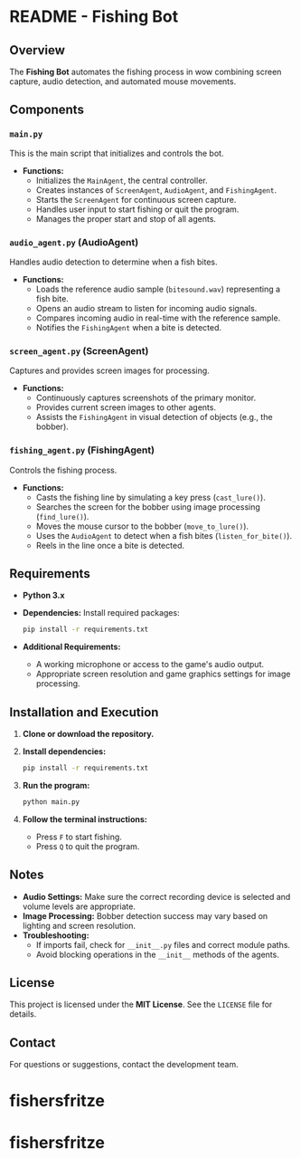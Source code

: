 # README - Fishing Bot

## Overview

The **Fishing Bot** automates the fishing process in wow combining screen capture, audio detection, and automated mouse movements.

## Components

### `main.py`

This is the main script that initializes and controls the bot.

- **Functions:**
  - Initializes the `MainAgent`, the central controller.
  - Creates instances of `ScreenAgent`, `AudioAgent`, and `FishingAgent`.
  - Starts the `ScreenAgent` for continuous screen capture.
  - Handles user input to start fishing or quit the program.
  - Manages the proper start and stop of all agents.

### `audio_agent.py` (AudioAgent)

Handles audio detection to determine when a fish bites.

- **Functions:**
  - Loads the reference audio sample (`bitesound.wav`) representing a fish bite.
  - Opens an audio stream to listen for incoming audio signals.
  - Compares incoming audio in real-time with the reference sample.
  - Notifies the `FishingAgent` when a bite is detected.

### `screen_agent.py` (ScreenAgent)

Captures and provides screen images for processing.

- **Functions:**
  - Continuously captures screenshots of the primary monitor.
  - Provides current screen images to other agents.
  - Assists the `FishingAgent` in visual detection of objects (e.g., the bobber).

### `fishing_agent.py` (FishingAgent)

Controls the fishing process.

- **Functions:**
  - Casts the fishing line by simulating a key press (`cast_lure()`).
  - Searches the screen for the bobber using image processing (`find_lure()`).
  - Moves the mouse cursor to the bobber (`move_to_lure()`).
  - Uses the `AudioAgent` to detect when a fish bites (`listen_for_bite()`).
  - Reels in the line once a bite is detected.

## Requirements

- **Python 3.x**
- **Dependencies:** Install required packages:

  ```bash
  pip install -r requirements.txt
  ```

- **Additional Requirements:**
  - A working microphone or access to the game's audio output.
  - Appropriate screen resolution and game graphics settings for image processing.

## Installation and Execution

1. **Clone or download the repository.**
2. **Install dependencies:**

   ```bash
   pip install -r requirements.txt
   ```

3. **Run the program:**

   ```bash
   python main.py
   ```

4. **Follow the terminal instructions:**
   - Press `F` to start fishing.
   - Press `Q` to quit the program.

## Notes

- **Audio Settings:** Make sure the correct recording device is selected and volume levels are appropriate.
- **Image Processing:** Bobber detection success may vary based on lighting and screen resolution.
- **Troubleshooting:**
  - If imports fail, check for `__init__.py` files and correct module paths.
  - Avoid blocking operations in the `__init__` methods of the agents.

## License

This project is licensed under the **MIT License**. See the `LICENSE` file for details.

## Contact

For questions or suggestions, contact the development team.



# fishersfritze
# fishersfritze
